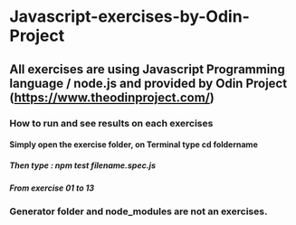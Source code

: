 # Javascript-exercises-by-Odin-Project

## All exercises are using Javascript Programming language / node.js and provided by Odin Project (https://www.theodinproject.com/)

### How to run and see results on each exercises

#### Simply open the exercise folder, on Terminal type cd foldername
##### Then type : npm test filename.spec.js
#####  From exercise 01 to 13

### Generator folder and node_modules are not an exercises.